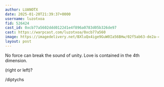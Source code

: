 ```yaml
---
author: LUANOTX
date: 2025-01-20T21:39:37+0000
username: luzotxoa
fid: 526424
cast_id: 0xcb77a5602ddd0122d1e4f896a0783d05b326de97
cast: https://warpcast.com/luzotxoa/0xcb77a560
image: https://imagedelivery.net/BXluQx4ige9GuW0Ia56BHw/02f5ab63-de2a-4f0b-af79-0b17c7640600/original
layout: post
---
```

No force can break the sound of unity. Love is contained in the 4th dimension.   
  
(right or left)?  
  
/diptychs  

<img src='https://imagedelivery.net/BXluQx4ige9GuW0Ia56BHw/02f5ab63-de2a-4f0b-af79-0b17c7640600/original' alt='' referrerpolicy='no-referrer'/>
<img src='https://imagedelivery.net/BXluQx4ige9GuW0Ia56BHw/ff0f0f02-c766-4400-5503-a8c495b8b400/original' alt='' referrerpolicy='no-referrer'/>